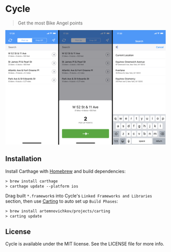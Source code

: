 # Cycle

> Get the most Bike Angel points

![screenshot](screenshot.png)

## Installation

Install Carthage with [Homebrew](https://brew.sh/) and build dependencies:

```shell
> brew install carthage
> carthage update --platform ios
```

Drag built `*.framework`s into Cycle's `Linked Frameworks and Libraries` section, then use [Carting](https://github.com/artemnovichkov/Carting) to auto set up `Build Phases`:

```shell
> brew install artemnovichkov/projects/carting
> carting update
```

## License

Cycle is available under the MIT license. See the LICENSE file for more info.
